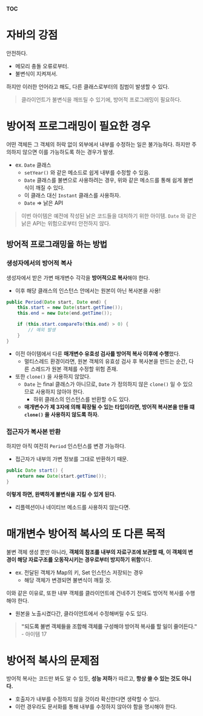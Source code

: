 **TOC**

# 자바의 강점
안전하다.
- 메모리 충돌 오류로부터.
- 불변식이 지켜져서.

하지만 이러한 언어라고 해도, 다른 클래스로부터의 침범이 발생할 수 있다.

> 클라이언트가 불변식을 깨뜨릴 수 있기에, 방어적 프로그래밍이 필요하다.

# 방어적 프로그래밍이 필요한 경우
어떤 객체든 그 객체의 허락 없이 외부에서 내부를 수정하는 일은 불가능하다. 하지만 주의하지 않으면 이를 가능하도록 하는 경우가 발생.
- ex. `Date` 클래스
  - `setYear()` 와 같은 메소드로 쉽게 내부를 수정할 수 있음.
  - `Date` 클래스를 불변으로 사용하려는 경우, 위와 같은 메소드를 통해 쉽게 불변식이 깨질 수 있다.
  - 이 클래스 대신 `Instant` 클래스를 사용하자.
  - `Date` => 낡은 API
 
> 이번 아이템은 예전에 작성된 낡은 코드들을 대처하기 위한 아이템. `Date` 와 같은 낡은 API는 위험으로부터 안전하지 않다.

## 방어적 프로그래밍을 하는 방법
### 생성자에서의 방어적 복사
생성자에서 받은 가변 매개변수 각각을 **방어적으로 복사**해야 한다.
- 이후 해당 클래스의 인스턴스 안에서는 원본이 아닌 복사본을 사용!

```java
public Period(Date start, Date end) {
    this.start = new Date(start.getTime());
    this.end = new Date(end.getTime());

    if (this.start.compareTo(this.end) > 0) {
        // 예외 발생
    }
}
```
- 이전 아이템에서 다룬 **매개변수 유효성 검사를 방어적 복사 이후에 수행**했다.
  - 멀티스레드 환경이라면, 원본 객체의 유효성 검사 후 복사본을 만드는 순간, 다른 스레드가 원본 객체를 수정할 위험 존재.
- 또한 `clone()` 을 사용하지 않았다.
  - `Date` 는 final 클래스가 아니므로, `Date` 가 정의하지 않은 `clone()` 일 수 있으므로 사용하지 않아야 한다.
    - 하위 클래스의 인스턴스를 반환할 수도 있다.
  - **매개변수가 제 3자에 의해 확장될 수 있는 타입이라면, 방어적 복사본을 만들 떄 `clone()` 을 사용하지 않도록 하자.**

### 접근자가 복사본 반환
하지만 아직 여전히 `Period` 인스턴스를 변경 가능하다.
- 접근자가 내부의 가변 정보를 그대로 반환하기 때문.

```java
public Date start() {
    return new Date(start.getTime());
}
```

**이렇게 하면, 완벽하게 불변식을 지킬 수 있게 된다.**
- 리플렉션이나 네이티브 메소드를 사용하지 않는다면.

# 매개변수 방어적 복사의 또 다른 목적
불변 객체 생성 뿐만 아니라, **객체의 참조를 내부의 자료구조에 보관할 때, 이 객체의 변경이 해당 자료구조를 오동작시키는 경우로부터 방지하기 위함**이다.
- ex. 전달된 객체가 Map의 키, Set 인스턴스 저장되는 경우
  - 해당 객체가 변경되면 불변식이 깨질 것.

이와 같은 이유로, 또한 내부 객체를 클라이언트에 건네주기 전에도 방어적 복사를 수행해야 한다.
- 원본을 노출시켰다간, 클라이언트에서 수정해버릴 수도 있다.

> **"되도록 불변 객체들을 조합해 객체를 구성해야 방어적 복사를 할 일이 줄어든다."** - 아이템 17

# 방어적 복사의 문제점
방어적 복사는 코드만 봐도 알 수 있듯, **성능 저하**가 따르고, **항상 쓸 수 있는 것도 아니다.**
- 호출자가 내부를 수정하지 않을 것이라 확신한다면 생략할 수 있다.
- 이런 경우라도 문서화를 통해 내부를 수정하지 않아야 함을 명시해야 한다.
